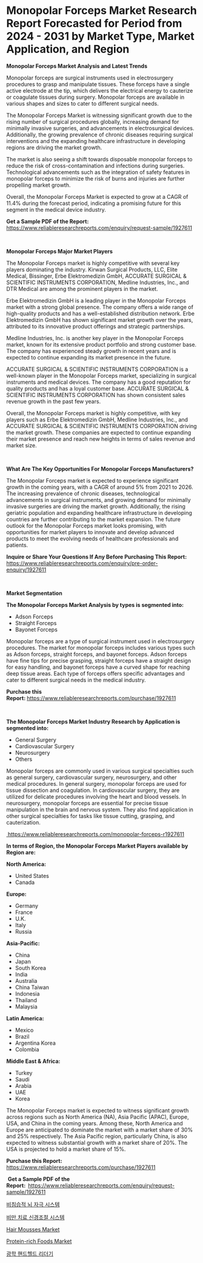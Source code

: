 <p><h1>Monopolar Forceps Market Research Report Forecasted for Period from 2024 -  2031 by Market Type, Market Application, and Region</h1></p><p><strong>Monopolar Forceps Market Analysis and Latest Trends</strong></p>
<p><p>Monopolar forceps are surgical instruments used in electrosurgery procedures to grasp and manipulate tissues. These forceps have a single active electrode at the tip, which delivers the electrical energy to cauterize or coagulate tissues during surgery. Monopolar forceps are available in various shapes and sizes to cater to different surgical needs.</p><p>The Monopolar Forceps Market is witnessing significant growth due to the rising number of surgical procedures globally, increasing demand for minimally invasive surgeries, and advancements in electrosurgical devices. Additionally, the growing prevalence of chronic diseases requiring surgical interventions and the expanding healthcare infrastructure in developing regions are driving the market growth.</p><p>The market is also seeing a shift towards disposable monopolar forceps to reduce the risk of cross-contamination and infections during surgeries. Technological advancements such as the integration of safety features in monopolar forceps to minimize the risk of burns and injuries are further propelling market growth.</p><p>Overall, the Monopolar Forceps Market is expected to grow at a CAGR of 11.4% during the forecast period, indicating a promising future for this segment in the medical device industry.</p></p>
<p><strong>Get a Sample PDF of the Report:&nbsp;</strong> <a href="https://www.reliableresearchreports.com/enquiry/request-sample/1927611">https://www.reliableresearchreports.com/enquiry/request-sample/1927611</a></p>
<p>&nbsp;</p>
<p><strong>Monopolar Forceps Major Market Players</strong></p>
<p><p>The Monopolar Forceps market is highly competitive with several key players dominating the industry. Kirwan Surgical Products, LLC, Elite Medical, Bissinger, Erbe Elektromedizin GmbH, ACCURATE SURGICAL & SCIENTIFIC INSTRUMENTS CORPORATION, Medline Industries, Inc., and DTR Medical are among the prominent players in the market.</p><p>Erbe Elektromedizin GmbH is a leading player in the Monopolar Forceps market with a strong global presence. The company offers a wide range of high-quality products and has a well-established distribution network. Erbe Elektromedizin GmbH has shown significant market growth over the years, attributed to its innovative product offerings and strategic partnerships.</p><p>Medline Industries, Inc. is another key player in the Monopolar Forceps market, known for its extensive product portfolio and strong customer base. The company has experienced steady growth in recent years and is expected to continue expanding its market presence in the future.</p><p>ACCURATE SURGICAL & SCIENTIFIC INSTRUMENTS CORPORATION is a well-known player in the Monopolar Forceps market, specializing in surgical instruments and medical devices. The company has a good reputation for quality products and has a loyal customer base. ACCURATE SURGICAL & SCIENTIFIC INSTRUMENTS CORPORATION has shown consistent sales revenue growth in the past few years.</p><p>Overall, the Monopolar Forceps market is highly competitive, with key players such as Erbe Elektromedizin GmbH, Medline Industries, Inc., and ACCURATE SURGICAL & SCIENTIFIC INSTRUMENTS CORPORATION driving the market growth. These companies are expected to continue expanding their market presence and reach new heights in terms of sales revenue and market size.</p></p>
<p>&nbsp;</p>
<p><strong>What Are The Key Opportunities For Monopolar Forceps Manufacturers?</strong></p>
<p><p>The Monopolar Forceps market is expected to experience significant growth in the coming years, with a CAGR of around 5% from 2021 to 2026. The increasing prevalence of chronic diseases, technological advancements in surgical instruments, and growing demand for minimally invasive surgeries are driving the market growth. Additionally, the rising geriatric population and expanding healthcare infrastructure in developing countries are further contributing to the market expansion. The future outlook for the Monopolar Forceps market looks promising, with opportunities for market players to innovate and develop advanced products to meet the evolving needs of healthcare professionals and patients.</p></p>
<p><strong>Inquire or Share Your Questions If Any Before Purchasing This Report:</strong> <a href="https://www.reliableresearchreports.com/enquiry/pre-order-enquiry/1927611">https://www.reliableresearchreports.com/enquiry/pre-order-enquiry/1927611</a></p>
<p>&nbsp;</p>
<p><strong>Market Segmentation</strong></p>
<p><strong>The Monopolar Forceps Market Analysis by types is segmented into:</strong></p>
<p><ul><li>Adson Forceps</li><li>Straight Forceps</li><li>Bayonet Forceps</li></ul></p>
<p><p>Monopolar forceps are a type of surgical instrument used in electrosurgery procedures. The market for monopolar forceps includes various types such as Adson forceps, straight forceps, and bayonet forceps. Adson forceps have fine tips for precise grasping, straight forceps have a straight design for easy handling, and bayonet forceps have a curved shape for reaching deep tissue areas. Each type of forceps offers specific advantages and cater to different surgical needs in the medical industry.</p></p>
<p><strong>Purchase this Report:&nbsp;</strong><a href="https://www.reliableresearchreports.com/purchase/1927611">https://www.reliableresearchreports.com/purchase/1927611</a></p>
<p>&nbsp;</p>
<p><strong>The Monopolar Forceps Market Industry Research by Application is segmented into:</strong></p>
<p><ul><li>General Surgery</li><li>Cardiovascular Surgery</li><li>Neurosurgery</li><li>Others</li></ul></p>
<p><p>Monopolar forceps are commonly used in various surgical specialties such as general surgery, cardiovascular surgery, neurosurgery, and other medical procedures. In general surgery, monopolar forceps are used for tissue dissection and coagulation. In cardiovascular surgery, they are utilized for delicate procedures involving the heart and blood vessels. In neurosurgery, monopolar forceps are essential for precise tissue manipulation in the brain and nervous system. They also find application in other surgical specialties for tasks like tissue cutting, grasping, and cauterization.</p></p>
<p><a href="https://www.reliableresearchreports.com/monopolar-forceps-r1927611">&nbsp;https://www.reliableresearchreports.com/monopolar-forceps-r1927611</a></p>
<p><strong>In terms of Region, the Monopolar Forceps Market Players available by Region are:</strong></p>
<p>
    <p> <strong> North America: </strong>
        <ul>
            <li>United States</li>
            <li>Canada</li>
        </ul>
        </p> 
    <p> <strong> Europe: </strong>
        <ul>
            <li>Germany</li>
            <li>France</li>
            <li>U.K.</li>
            <li>Italy</li>
            <li>Russia</li>
        </ul>
        </p> 
    <p> <strong> Asia-Pacific: </strong>
        <ul>
            <li>China</li>
            <li>Japan</li>
            <li>South Korea</li>
            <li>India</li>
            <li>Australia</li>
            <li>China Taiwan</li>
            <li>Indonesia</li>
            <li>Thailand</li>
            <li>Malaysia</li>
        </ul>
        </p> 
    <p> <strong> Latin America: </strong>
        <ul>
            <li>Mexico</li>
            <li>Brazil</li>
            <li>Argentina Korea</li>
            <li>Colombia</li>
        </ul>
        </p> 
    <p> <strong> Middle East & Africa: </strong>
        <ul>
            <li>Turkey</li>
            <li>Saudi</li>
            <li>Arabia</li>
            <li>UAE</li>
            <li>Korea</li>
        </ul>
    </p>
    </p>
<p><p>The Monopolar Forceps market is expected to witness significant growth across regions such as North America (NA), Asia Pacific (APAC), Europe, USA, and China in the coming years. Among these, North America and Europe are anticipated to dominate the market with a market share of 30% and 25% respectively. The Asia Pacific region, particularly China, is also expected to witness substantial growth with a market share of 20%. The USA is projected to hold a market share of 15%.</p></p>
<p><strong>Purchase this Report: </strong><a href="https://www.reliableresearchreports.com/purchase/1927611">https://www.reliableresearchreports.com/purchase/1927611</a></p>
<p>&nbsp;<strong>Get a Sample PDF of the Report:&nbsp;&nbsp;</strong><a href="https://www.reliableresearchreports.com/enquiry/request-sample/1927611">https://www.reliableresearchreports.com/enquiry/request-sample/1927611</a></p>
<p><strong></strong></p>
<p><p><a href="https://github.com/chupp85/Market-Research-Report-List-1/blob/main/8480881125345.md">비침습적 뇌 자극 시스템</a></p><p><a href="https://github.com/JackieFauhey9089475/Market-Research-Report-List-2/blob/main/3411256125344.md">비만 치료 신경조절 시스템</a></p><p><a href="https://github.com/FassouRP/Market-Research-Report-List-5/blob/main/hair-mousses-market.md">Hair Mousses Market</a></p><p><a href="https://github.com/rahu1506/Market-Research-Report-List-4/blob/main/protein-rich-foods-market.md">Protein-rich Foods Market</a></p><p><a href="https://medium.com/@eliyamanson48/%EA%B4%91%ED%95%99-%ED%9C%B4%EB%8C%80%EC%9A%A9-%EB%A6%AC%EB%8D%94-%EC%8B%9C%EC%9E%A5-%EC%97%AD%ED%95%99%EA%B3%BC-%EC%84%B1%EC%9E%A5-%EB%8F%99%EB%A0%A5%EC%9D%84-%EB%B6%84%EC%84%9D%ED%95%98%EA%B3%A0-2024%EB%85%84%EB%B6%80%ED%84%B0-2031%EB%85%84%EA%B9%8C%EC%A7%80-%EC%98%88%EC%B8%A1%ED%95%A9%EB%8B%88%EB%8B%A4-6ba72f2b872a">광학 핸드헬드 리더기</a></p></p>